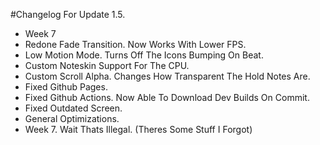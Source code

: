 #Changelog For Update 1.5.

- Week 7
- Redone Fade Transition. Now Works With Lower FPS.
- Low Motion Mode. Turns Off The Icons Bumping On Beat.
- Custom Noteskin Support For The CPU.
- Custom Scroll Alpha. Changes How Transparent The Hold Notes Are.
- Fixed Github Pages.
- Fixed Github Actions. Now Able To Download Dev Builds On Commit.
- Fixed Outdated Screen.
- General Optimizations.
- Week 7. Wait Thats Illegal. (Theres Some Stuff I Forgot)

